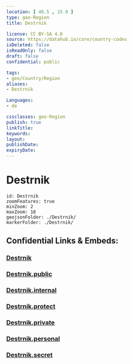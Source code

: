 ```yaml
---
location: [ 46.5 , 15.9 ] 
type: geo-Region
title: Destrnik

license: CC BY-SA 4.0
source: https://datahub.io/core/country-codes
isDeleted: false
isReadOnly: false
draft: false
confidential: public

tags:
- geo/Country/Region
aliases:
- Destrnik

Languages:
- de

cssclasses: geo-Region
publish: true
linkTitle: 
keywords: 
layout: 
publishDate: 
expiryDate: 
---
```


# Destrnik

```leaflet
id: Destrnik
zoomFeatures: true 
minZoom: 2 
maxZoom: 18
geojsonFolder: ./Destrnik/
markerFolder: ./Destrnik/
```


## Confidential Links & Embeds: 

### [Destrnik](/_Standards/Earth/Continent/Europe/Europe~Central/Slovenia/Regions~Slovenia/Podravska/counties~Podravska/Destrnik.md) 

### [Destrnik.public](/_public/Earth/Continent/Europe/Europe~Central/Slovenia/Regions~Slovenia/Podravska/counties~Podravska/Destrnik.public.md) 

### [Destrnik.internal](/_internal/Earth/Continent/Europe/Europe~Central/Slovenia/Regions~Slovenia/Podravska/counties~Podravska/Destrnik.internal.md) 

### [Destrnik.protect](/_protect/Earth/Continent/Europe/Europe~Central/Slovenia/Regions~Slovenia/Podravska/counties~Podravska/Destrnik.protect.md) 

### [Destrnik.private](/_private/Earth/Continent/Europe/Europe~Central/Slovenia/Regions~Slovenia/Podravska/counties~Podravska/Destrnik.private.md) 

### [Destrnik.personal](/_personal/Earth/Continent/Europe/Europe~Central/Slovenia/Regions~Slovenia/Podravska/counties~Podravska/Destrnik.personal.md) 

### [Destrnik.secret](/_secret/Earth/Continent/Europe/Europe~Central/Slovenia/Regions~Slovenia/Podravska/counties~Podravska/Destrnik.secret.md)

